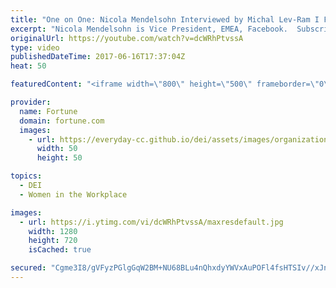 ```yaml
---
title: "One on One: Nicola Mendelsohn Interviewed by Michal Lev-Ram I Fortune"
excerpt: "Nicola Mendelsohn is Vice President, EMEA, Facebook.  Subscribe to Fortune -  http://www.youtube.com/subscription_center?add_user=FortuneMagazineVideo  FORTUNE is a global leader in business journalism with a worldwide circulation of more than 1 million and a readership of nearly 5 million, with major"
originalUrl: https://youtube.com/watch?v=dcWRhPtvssA
type: video
publishedDateTime: 2017-06-16T17:37:04Z
heat: 50

featuredContent: "<iframe width=\"800\" height=\"500\" frameborder=\"0\" src=\"https://www.youtube.com/embed/dcWRhPtvssA\" allow=\"accelerometer; autoplay; encrypted-media; gyroscope; picture-in-picture\" allowfullscreen></iframe>"

provider:
  name: Fortune
  domain: fortune.com
  images:
    - url: https://everyday-cc.github.io/dei/assets/images/organizations/fortune.com-50x50.jpg
      width: 50
      height: 50

topics:
  - DEI
  - Women in the Workplace

images:
  - url: https://i.ytimg.com/vi/dcWRhPtvssA/maxresdefault.jpg
    width: 1280
    height: 720
    isCached: true

secured: "Cgme3I8/gVFyzPGlgGqW2BM+NU68BLu4nQhxdyYWVxAuPOFl4fsHTSIv//xJnaYFYr1Lh6uy4IEfU7wYBl28zeuplYqd2f4KC4ej93GDjUypZ6vRF3Mzruj4BLYTpALGKkyVjIREQwbj6wrmvZ9nZTP9N9Uf8Lw6NlWjppwWJ75535BBXBnRtdSMJC17eLqwRGwd25jtbe1XSfV7aQKrS6hAPqm5vFMZcGdm2umrZ+D+zkiGnof6R/2MlHdego2N1idZZjTZBxc3S9ZKnnPeazNAwKjfgGt5d+qnXeR+uiZ/Ca991Kn3NNOF+9rXN9qvyIdFRsJDN8Zp5VuUxjB7l6IQiGIedqS+KSxpcjF/xAhgIdECegNyO4tSNsaJJ2H6eRNcRUhm2rgAro8jWotVWw==;ZTA7aNXbO4A+uxnsc4VLNA=="
---
```


